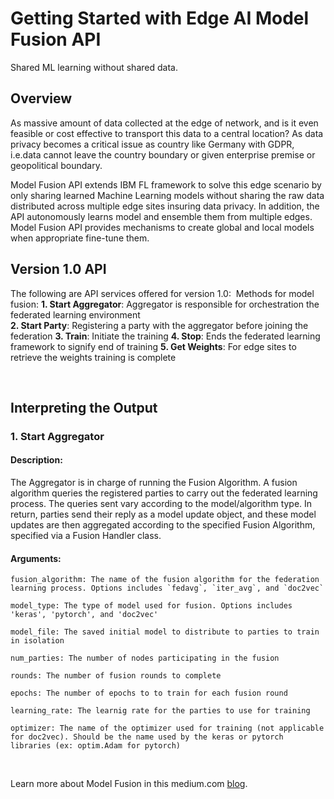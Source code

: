 # Getting Started with Edge AI Model Fusion API 
Shared ML learning without shared data.

## Overview
As massive amount of data collected at the edge of network, and is it even feasible or cost effective to transport this data to a central location? As data privacy becomes a critical issue as country like Germany with GDPR, i.e.data cannot leave the country boundary or given enterprise premise or geopolitical boundary.

Model Fusion API extends IBM FL framework to solve this edge scenario by only sharing learned Machine Learning models without sharing the raw data distributed across multiple edge sites insuring data privacy.  In addition, the API autonomously learns model and ensemble them from multiple edges. Model Fusion API provides mechanisms to create global and local models when appropriate fine-tune them.

## Version 1.0 API
The following are API services offered for version 1.0:
​
Methods for model fusion:
**1. Start Aggregator**: Aggregator is responsible for orchestration the federated learning environment  
**2. Start Party**: Registering a party with the aggregator before joining the federation
**3. Train**: Initiate the training
**4. Stop**: Ends the federated learning framework to signify end of training
**5. Get Weights**: For edge sites to retrieve the weights training is complete

​
## Interpreting the Output

### 1. Start Aggregator
#### Description:
The Aggregator is in charge of running the Fusion Algorithm. A fusion algorithm queries the registered parties to carry out the federated learning process. The queries sent vary according to the model/algorithm type. In return, parties send their reply as a model update object, and these model updates are then aggregated according to the specified Fusion Algorithm, specified via a Fusion Handler class.
#### Arguments:
```
fusion_algorithm: The name of the fusion algorithm for the federation learning process. Options includes `fedavg`, `iter_avg`, and `doc2vec`

model_type: The type of model used for fusion. Options includes 'keras', 'pytorch', and 'doc2vec'

model_file: The saved initial model to distribute to parties to train in isolation

num_parties: The number of nodes participating in the fusion

rounds: The number of fusion rounds to complete

epochs: The number of epochs to to train for each fusion round

learning_rate: The learnig rate for the parties to use for training

optimizer: The name of the optimizer used for training (not applicable for doc2vec). Should be the name used by the keras or pytorch libraries (ex: optim.Adam for pytorch)
```
​

Learn more about Model Fusion in this medium.com [blog](https://sw-ibm.medium.com/?p=df2cff3ac20d).

